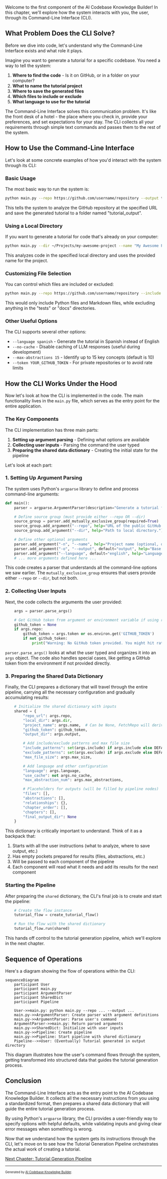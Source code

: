 Welcome to the first component of the AI Codebase Knowledge Builder! In this chapter, we'll explore how the system interacts with you, the user, through its Command-Line Interface (CLI).

## What Problem Does the CLI Solve?

Before we dive into code, let's understand why the Command-Line Interface exists and what role it plays.

Imagine you want to generate a tutorial for a specific codebase. You need a way to tell the system:

1. **Where to find the code** - Is it on GitHub, or in a folder on your computer?
2. **What to name the tutorial project**
3. **Where to save the generated files**
4. **Which files to include or exclude**
5. **What language to use for the tutorial**

The Command-Line Interface solves this communication problem. It's like the front desk of a hotel - the place where you check in, provide your preferences, and set expectations for your stay. The CLI collects all your requirements through simple text commands and passes them to the rest of the system.

## How to Use the Command-Line Interface

Let's look at some concrete examples of how you'd interact with the system through its CLI:

### Basic Usage

The most basic way to run the system is:

```bash
python main.py --repo https://github.com/username/repository --output tutorial_output
```

This tells the system to analyze the GitHub repository at the specified URL and save the generated tutorial to a folder named "tutorial_output".

### Using a Local Directory

If you want to generate a tutorial for code that's already on your computer:

```bash
python main.py --dir ~/Projects/my-awesome-project --name "My Awesome Project" --output tutorials
```

This analyzes code in the specified local directory and uses the provided name for the project.

### Customizing File Selection

You can control which files are included or excluded:

```bash
python main.py --repo https://github.com/username/repository --include "*.py" "*.md" --exclude "tests/*" "docs/*"
```

This would only include Python files and Markdown files, while excluding anything in the "tests" or "docs" directories.

### Other Useful Options

The CLI supports several other options:

- `--language spanish` - Generate the tutorial in Spanish instead of English
- `--no-cache` - Disable caching of LLM responses (useful during development)
- `--max-abstractions 15` - Identify up to 15 key concepts (default is 10)
- `--token YOUR_GITHUB_TOKEN` - For private repositories or to avoid rate limits

## How the CLI Works Under the Hood

Now let's look at how the CLI is implemented in the code. The main functionality lives in the `main.py` file, which serves as the entry point for the entire application.

### The Key Components

The CLI implementation has three main parts:

1. **Setting up argument parsing** - Defining what options are available
2. **Collecting user inputs** - Parsing the command the user typed
3. **Preparing the shared data dictionary** - Creating the initial state for the pipeline

Let's look at each part:

### 1. Setting Up Argument Parsing

The system uses Python's `argparse` library to define and process command-line arguments:

```python
def main():
    parser = argparse.ArgumentParser(description="Generate a tutorial for a GitHub codebase or local directory.")

    # Define source group (must provide either --repo OR --dir)
    source_group = parser.add_mutually_exclusive_group(required=True)
    source_group.add_argument("--repo", help="URL of the public GitHub repository.")
    source_group.add_argument("--dir", help="Path to local directory.")

    # Define other optional arguments
    parser.add_argument("-n", "--name", help="Project name (optional, derived from repo/directory if omitted).")
    parser.add_argument("-o", "--output", default="output", help="Base directory for output (default: ./output).")
    parser.add_argument("--language", default="english", help="Language for the generated tutorial (default: english)")
    # ... more arguments defined here ...
```

This code creates a parser that understands all the command-line options we saw earlier. The `mutually_exclusive_group` ensures that users provide either `--repo` or `--dir`, but not both.

### 2. Collecting User Inputs

Next, the code collects the arguments the user provided:

```python
    args = parser.parse_args()

    # Get GitHub token from argument or environment variable if using repo
    github_token = None
    if args.repo:
        github_token = args.token or os.environ.get('GITHUB_TOKEN')
        if not github_token:
            print("Warning: No GitHub token provided. You might hit rate limits for public repositories.")
```

`parser.parse_args()` looks at what the user typed and organizes it into an `args` object. The code also handles special cases, like getting a GitHub token from the environment if not provided directly.

### 3. Preparing the Shared Data Dictionary

Finally, the CLI prepares a dictionary that will travel through the entire pipeline, carrying all the necessary configuration and gradually accumulating results:

```python
    # Initialize the shared dictionary with inputs
    shared = {
        "repo_url": args.repo,
        "local_dir": args.dir,
        "project_name": args.name,  # Can be None, FetchRepo will derive it
        "github_token": github_token,
        "output_dir": args.output,

        # Add include/exclude patterns and max file size
        "include_patterns": set(args.include) if args.include else DEFAULT_INCLUDE_PATTERNS,
        "exclude_patterns": set(args.exclude) if args.exclude else DEFAULT_EXCLUDE_PATTERNS,
        "max_file_size": args.max_size,

        # Add language and other configuration
        "language": args.language,
        "use_cache": not args.no_cache,
        "max_abstraction_num": args.max_abstractions,

        # Placeholders for outputs (will be filled by pipeline nodes)
        "files": [],
        "abstractions": [],
        "relationships": {},
        "chapter_order": [],
        "chapters": [],
        "final_output_dir": None
    }
```

This dictionary is critically important to understand. Think of it as a backpack that:

1. Starts with all the user instructions (what to analyze, where to save output, etc.)
2. Has empty pockets prepared for results (files, abstractions, etc.)
3. Will be passed to each component of the pipeline
4. Each component will read what it needs and add its results for the next component

### Starting the Pipeline

After preparing the `shared` dictionary, the CLI's final job is to create and start the pipeline:

```python
    # Create the flow instance
    tutorial_flow = create_tutorial_flow()

    # Run the flow with the shared dictionary
    tutorial_flow.run(shared)
```

This hands off control to the tutorial generation pipeline, which we'll explore in the next chapter.

## Sequence of Operations

Here's a diagram showing the flow of operations within the CLI:

```mermaid
sequenceDiagram
    participant User
    participant main.py
    participant ArgumentParser
    participant SharedDict
    participant Pipeline

    User->>main.py: python main.py --repo ... --output ...
    main.py->>ArgumentParser: Create parser with argument definitions
    main.py->>ArgumentParser: Parse user's command
    ArgumentParser->>main.py: Return parsed arguments
    main.py->>SharedDict: Initialize with user inputs
    main.py->>Pipeline: Create pipeline
    main.py->>Pipeline: Start pipeline with shared dictionary
    Pipeline-->>User: (Eventually) Tutorial generated in output directory
```

This diagram illustrates how the user's command flows through the system, getting transformed into structured data that guides the tutorial generation process.

## Conclusion

The Command-Line Interface acts as the entry point to the AI Codebase Knowledge Builder. It collects all the necessary instructions from you using a standardized format, then prepares a shared data dictionary that will guide the entire tutorial generation process.

By using Python's `argparse` library, the CLI provides a user-friendly way to specify options with helpful defaults, while validating inputs and giving clear error messages when something is wrong.

Now that we understand how the system gets its instructions through the CLI, let's move on to see how the Tutorial Generation Pipeline orchestrates the actual work of creating a tutorial.

[Next Chapter: Tutorial Generation Pipeline](02_tutorial_generation_pipeline_.md)

---

<sub><sup>Generated by [AI Codebase Knowledge Builder](https://github.com/The-Pocket/Tutorial-Codebase-Knowledge).</sup></sub>
